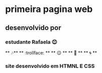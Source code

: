 # primeira pagina web
## desenvolvido por
### estudante Rafaela :blush:
** :notes:**
** :trollface: ** 
** :relieved: **
** :kiss: ** 
** :cyclone: **
### site desenvolvido em HTMNL E CSS
